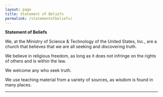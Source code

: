 ```yaml
---
layout: page
title: Statement of Beliefs
permalink: /statementofbeliefs/
---
```

**Statement of Beliefs**

We, at the Ministry of Science & Technology of the United States, Inc., are a church that believes that we are all seeking and discovering truth.

We believe in religious freedom, as long as it does not infringe on the rights of others and is within the law.

We welcome any who seek truth.

We use teaching material from a variety of sources, as wisdom is found in many places.

----


